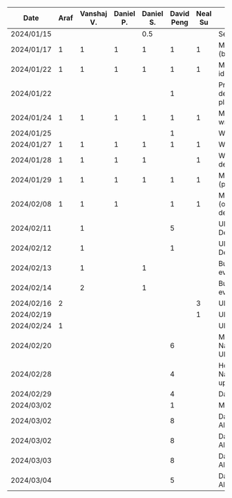 | Date       |  Araf     | Vanshaj V. | Daniel P. | Daniel S. | David Peng |  Neal Su   | Task       |
| ---------- | --------- | --------- | --------- | --------- |------------|------------| ---------- | 
| 2024/01/15 |           |           |           | 0.5       |            |            | Setup repo |
| 2024/01/17 | 1         | 1         | 1         | 1         |  1         | 1          | Meeting (brainstorming) |
| 2024/01/22 | 1         | 1         | 1         | 1         |  1         | 1          | Meeting (finalize ideas) |
| 2024/01/22 |           |           |           |           |  1         |            | Preliminary design and planning |
| 2024/01/24 | 1         | 1         | 1         | 1         |  1         | 1          | Meeting (start writing proposal) |
| 2024/01/25 |           |           |           |           |  1         |            | Work on proposal |
| 2024/01/27 | 1         | 1         | 1         | 1         |  1         | 1          | Work on proposal |
| 2024/01/28 | 1         | 1         | 1         | 1         |            | 1          | Work on proposal details |
| 2024/01/29 | 1         | 1         | 1         | 1         |  1         | 1          | Meeting (proposal) |
| 2024/02/08 | 1         | 1         | 1         |           |  1         | 1          | Meeting (organization & design)|
| 2024/02/11 |           | 1         |           |           |  5         |            | UML/Architectural Design |
| 2024/02/12 |           | 1         |           |           |  1         |            | UML/Architectural Design |
| 2024/02/13 |           | 1         |           | 1         |            |            | Buddy team evaluation |
| 2024/02/14 |           | 2         |           | 1         |            |            | Buddy team evaluation |
| 2024/02/16 | 2         |           |           |           |            | 3          | UI Design |
| 2024/02/19 |           |           |           |           |            | 1          | UI Design |
| 2024/02/24 | 1         |           |           |           |            |            | UI Design |
| 2024/02/20 |           |           |           |           | 6          |            | Models, Navigation, App UI |
| 2024/02/28 |           |           |           |           | 4          |            | Home, Navigation, Model updates |
| 2024/02/29 |           |           |           |           | 4          |            | Data layer |
| 2024/03/02 |           |           |           |           | 1          |            | Meeting|
| 2024/03/02 |           |           |           |           | 8          |            | Data layer, View All Active |
| 2024/03/02 |           |           |           |           | 8          |            | Data layer, View All Active |
| 2024/03/03 |           |           |           |           | 8          |            | Data layer, View All Active |
| 2024/03/04 |           |           |           |           | 5          |            | Data layer, View All Active |

